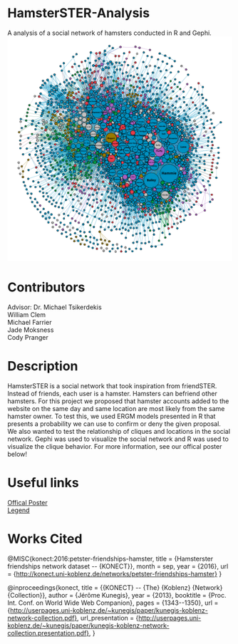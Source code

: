 # HamsterSTER-Analysis
A analysis of a social network of hamsters conducted in R and Gephi.
![](https://github.com/michaelFarrier/HamsterSTER-Analysis/blob/master/resources/hamster-network.png)

# Contributors

Advisor: Dr. Michael Tsikerdekis  
William Clem  
Michael Farrier  
Jade Moksness  
Cody Pranger  

# Description
HamsterSTER is a social network that took inspiration from friendSTER. Instead of friends, each user is a hamster. Hamsters can befriend other hamsters. For this project we proposed that hamster accounts added to the website on the same day and same location are most likely from the same hamster owner. To test this, we used ERGM models presented in R that presents a probability we can use to confirm or deny the given proposal. We also wanted to test the relationship of cliques and locations in the social network. Gephi was used to visualize the social network and R was used to visualize the clique behavior. For more information, see our offical poster below!

# Useful links
[Offical Poster](https://github.com/michaelFarrier/HamsterSTER-Analysis/blob/master/resources/hamster-poster.pdf)  
[Legend](https://github.com/michaelFarrier/HamsterSTER-Analysis/blob/master/resources/network-legend.png)
# Works Cited

@MISC{konect:2016:petster-friendships-hamster,
    title = {Hamsterster friendships network dataset -- {KONECT}},
    month = sep,
    year = {2016},
    url = {http://konect.uni-koblenz.de/networks/petster-friendships-hamster}
}


@inproceedings{konect,
	title = {{KONECT} -- {The} {Koblenz} {Network} {Collection}},
	author = {Jérôme Kunegis},
	year = {2013},
	booktitle = {Proc. Int. Conf. on World Wide Web Companion},
	pages = {1343--1350},
	url = {http://userpages.uni-koblenz.de/~kunegis/paper/kunegis-koblenz-network-collection.pdf}, 
	url_presentation = {http://userpages.uni-koblenz.de/~kunegis/paper/kunegis-koblenz-network-collection.presentation.pdf},
}
